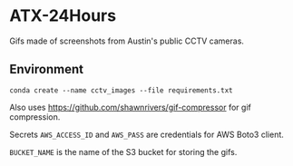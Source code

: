 # ATX-24Hours
Gifs made of screenshots from Austin's public CCTV cameras.

## Environment

`conda create --name cctv_images --file requirements.txt`

Also uses https://github.com/shawnrivers/gif-compressor for gif compression.

Secrets
`AWS_ACCESS_ID` and `AWS_PASS` are credentials for AWS Boto3 client.

`BUCKET_NAME` is the name of the S3 bucket for storing the gifs.
